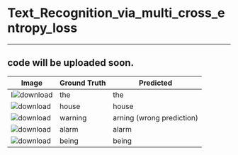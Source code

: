 # Text_Recognition_via_multi_cross_entropy_loss



---
code will be uploaded soon. 
---


| Image         | Ground Truth  |     Predicted  |  
| ------------- | ------------- | -------------  | 
| l![download](https://github.com/user-attachments/assets/b7cd9788-6a22-4c2c-b9eb-b212781d3a72)| the | the |
|![download](https://github.com/user-attachments/assets/8a0bcc2b-9318-4ec5-b57b-1b5cb52d8737) | house | house | 
|   ![download](https://github.com/user-attachments/assets/333e8e10-d919-4f1c-acee-c1b31a08bb99) | warning | arning (wrong prediction) |
|![download](https://github.com/user-attachments/assets/ce94fef3-0953-4711-91c5-035cf89c3445) | alarm | alarm |
|![download](https://github.com/user-attachments/assets/bf58d690-511e-4ede-bb74-e241ab67d6f0) | being | being|





